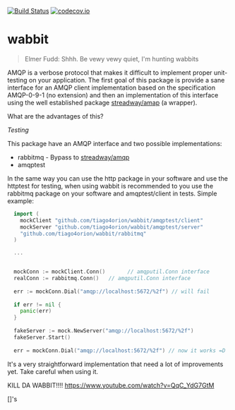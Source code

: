 [![Build Status](https://travis-ci.org/tiago4orion/wabbit.svg?branch=master)](https://travis-ci.org/tiago4orion/wabbit) [![codecov.io](http://codecov.io/github/tiago4orion/wabbit/coverage.svg?branch=master)](http://codecov.io/github/tiago4orion/wabbit?branch=master)


# wabbit

> Elmer Fudd: Shhh. Be vewy vewy quiet, I'm hunting wabbits

AMQP is a verbose protocol that makes it difficult to implement proper unit-testing on your application.
The first goal of this package is provide a sane interface for an
AMQP client implementation based on the specification AMQP-0-9-1 (no extension) and then an implementation of this interface using the
well established package [streadway/amap](https://github.com/streadway/amqp) (a wrapper).

What are the advantages of this?

*Testing*

This package have an AMQP interface and two possible implementations:

* rabbitmq - Bypass to [streadway/amqp](https://github.com/streadway/amqp)
* amqptest

In the same way you can use the http package in your software and use the httptest for testing, when using wabbit is recommended to you use the rabbitmq package on your software and amqptest/client in tests. Simple example:

```go
  import (
	mockClient "github.com/tiago4orion/wabbit/amqptest/client"
	mockServer "github.com/tiago4orion/wabbit/amqptest/server"
	"github.com/tiago4orion/wabbit/rabbitmq"
  )

  ...


  mockConn := mockClient.Conn()       // amqputil.Conn interface
  realConn := rabbitmq.Conn()   // amqputil.Conn interface
  
  err := mockConn.Dial("amqp://localhost:5672/%2f") // will fail
  
  if err != nil {
    panic(err)
  }
  
  fakeServer := mock.NewServer("amqp://localhost:5672/%2f")
  fakeServer.Start()
  
  err = mockConn.Dial("amqp://localhost:5672/%2f") // now it works =D
```

It's a very straightforward implementation that need a lot of improvements yet. Take careful when using it.

KILL DA WABBIT!!!!
https://www.youtube.com/watch?v=QqC_YdG7GtM

[]'s
